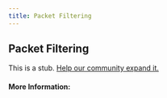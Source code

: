 ```yaml
---
title: Packet Filtering
---
```


## Packet Filtering

This is a stub. [Help our community expand it.](https://github.com/freeCodeCamp/guide-articles/tree/master/articles/Security/Packet-Filtering/index.md)

<!-- The article goes here, in GitHub-flavored Markdown. Feel free to add YouTube videos, images, and CodePen/JSBin embeds  -->

#### More Information:
<!-- Please add any articles you think might be helpful to read before writing the article -->


